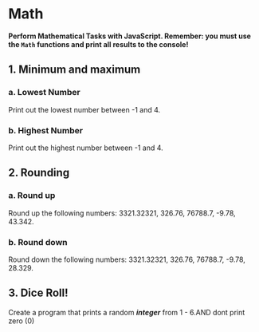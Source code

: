 # Math

**Perform Mathematical Tasks with JavaScript. Remember: you must use the `Math` functions and print all results to the console!**

## 1. Minimum and maximum

### a. Lowest Number

Print out the lowest number between -1 and 4.

### b. Highest Number

Print out the highest number between -1 and 4.

## 2. Rounding

### a. Round up

Round up the following numbers: 3321.32321, 326.76, 76788.7, -9.78, 43.342.

### b. Round down

Round down the following numbers: 3321.32321, 326.76, 76788.7, -9.78, 28.329.

## 3. Dice Roll!

Create a program that prints a random **_integer_** from 1 - 6.AND dont print zero (0)

